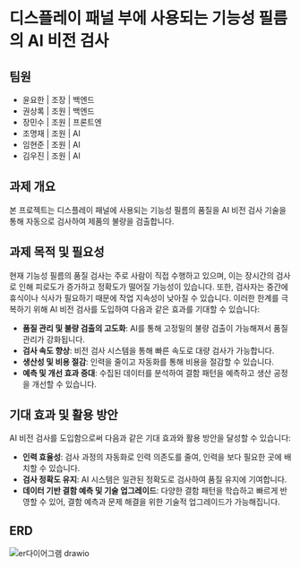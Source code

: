 # 디스플레이 패널 부에 사용되는 기능성 필름의 AI 비전 검사

## 팀원
- 윤요한 | 조장 | 백엔드
- 권상록 | 조원 | 백엔드
- 장민수 | 조원 | 프론트엔
- 조명재 | 조원 | AI
- 임현준 | 조원 | AI
- 김우진 | 조원 | AI

## 과제 개요
본 프로젝트는 디스플레이 패널에 사용되는 기능성 필름의 품질을 AI 비전 검사 기술을 통해 자동으로 검사하여 제품의 불량을 검출합니다.

## 과제 목적 및 필요성
현재 기능성 필름의 품질 검사는 주로 사람이 직접 수행하고 있으며, 이는 장시간의 검사로 인해 피로도가 증가하고 정확도가 떨어질 가능성이 있습니다. 또한, 검사자는 중간에 휴식이나 식사가 필요하기 때문에 작업 지속성이 낮아질 수 있습니다. 이러한 한계를 극복하기 위해 AI 비전 검사를 도입하여 다음과 같은 효과를 기대할 수 있습니다:

- **품질 관리 및 불량 검출의 고도화**: AI를 통해 고정밀의 불량 검출이 가능해져서 품질 관리가 강화됩니다.
- **검사 속도 향상**: 비전 검사 시스템을 통해 빠른 속도로 대량 검사가 가능합니다.
- **생산성 및 비용 절감**: 인력을 줄이고 자동화를 통해 비용을 절감할 수 있습니다.
- **예측 및 개선 효과 증대**: 수집된 데이터를 분석하여 결함 패턴을 예측하고 생산 공정을 개선할 수 있습니다.

## 기대 효과 및 활용 방안
AI 비전 검사를 도입함으로써 다음과 같은 기대 효과와 활용 방안을 달성할 수 있습니다:

- **인력 효율성**: 검사 과정의 자동화로 인력 의존도를 줄여, 인력을 보다 필요한 곳에 배치할 수 있습니다.
- **검사 정확도 유지**: AI 시스템은 일관된 정확도로 검사하여 품질 유지에 기여합니다.
- **데이터 기반 결함 예측 및 기술 업그레이드**: 다양한 결함 패턴을 학습하고 빠르게 반영할 수 있어, 결함 예측과 문제 해결을 위한 기술적 업그레이드가 가능해집니다.

## ERD
![er다이어그램 drawio](https://github.com/user-attachments/assets/f7560b77-8569-412d-86f4-9f7b4b11975e)
